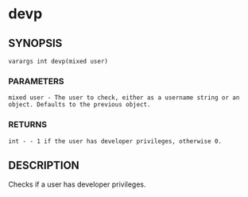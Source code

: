 # devp

## SYNOPSIS

    varargs int devp(mixed user)

### PARAMETERS

    mixed user - The user to check, either as a username string or an object. Defaults to the previous object.

### RETURNS

    int - - 1 if the user has developer privileges, otherwise 0.

## DESCRIPTION

Checks if a user has developer privileges.
